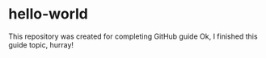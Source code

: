 # hello-world
This repository was created for completing GitHub guide
Ok, I finished this guide topic, hurray!
